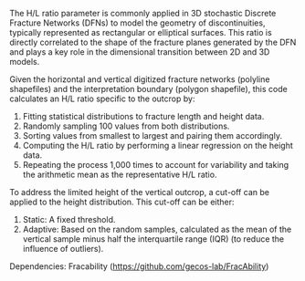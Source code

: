 The H/L ratio parameter is commonly applied in 3D stochastic Discrete Fracture Networks (DFNs) to model the geometry of discontinuities, typically represented as rectangular or elliptical surfaces. This ratio is directly correlated to the shape of the fracture planes generated by the DFN and plays a key role in the dimensional transition between 2D and 3D models.

Given the horizontal and vertical digitized fracture networks (polyline shapefiles) and the interpretation boundary (polygon shapefile), this code calculates an H/L ratio specific to the outcrop by:

1. Fitting statistical distributions to fracture length and height data.
2. Randomly sampling 100 values from both distributions.
3. Sorting values from smallest to largest and pairing them accordingly.
4. Computing the H/L ratio by performing a linear regression on the height data.
5. Repeating the process 1,000 times to account for variability and taking the arithmetic mean as the representative H/L ratio.

To address the limited height of the vertical outcrop, a cut-off can be applied to the height distribution. This cut-off can be either:

1. Static: A fixed threshold.
2. Adaptive: Based on the random samples, calculated as the mean of the vertical sample minus half the interquartile range (IQR) (to reduce the influence of outliers).

Dependencies: Fracability (https://github.com/gecos-lab/FracAbility)
